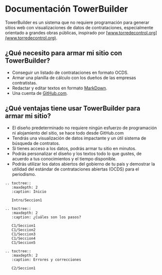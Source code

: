 Documentación TowerBuilder
==========================

TowerBuilder es un sistema que no requiere programación para generar sitios web con visualizaciones de datos de contrataciones, especialmente orientado a grandes obras públicas, inspirado por [www.torredecontrol.org](www.torredecontrol.org).

¿Qué necesito para armar mi sitio con TowerBuilder?
---------------------------------------------------

- Conseguir un listado de contrataciones en formato OCDS.
- Armar una planilla de cálculo con los dueños de las empresas contratistas.
- Redactar y editar textos en formato [MarkDown](https://guides.github.com/features/mastering-markdown/).
- Una cuenta de [GitHub.com](https://github.com/).

¿Qué ventajas tiene usar TowerBuilder para armar mi sitio?
----------------------------------------------------------

- El diseño predeterminado no requiere ningún esfuerzo de programación ni alojamiento del sitio, se hace todo desde GitHub.com
- Tendrás una visualización de datos impactante y un útil sistema de búsqueda de contratos.
- Si tienes acceso a los datos, podrás armar tu sitio en minutos.
- Podrás personalizar el diseño y los textos todo lo que gustes, de acuerdo a tus conocimientos y el tiempo disponible.
- Podrás utilizar los datos abiertos del gobierno de tu país y demostrar la utilidad del estándar de contrataciones abiertas (OCDS) para el periodismo.


```eval_rst
.. toctree::
   :maxdepth: 2
   :caption: Inicio

   Intro/Seccion1

.. toctree::
   :maxdepth: 2
   :caption: ¿Cuáles son los pasos?

   C1/Seccion1
   C1/Seccion2
   C1/Seccion3
   C1/Seccion4
   C1/Seccion5

.. toctree::
   :maxdepth: 2
   :caption: Errores y correcciones

   C2/Seccion1
```